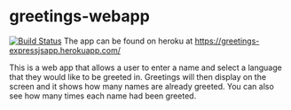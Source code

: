 # greetings-webapp
[![Build Status](https://app.travis-ci.com/MafoloEmmanuel/greetings-webapp.svg?branch=master)](https://app.travis-ci.com/MafoloEmmanuel/greetings-webapp)
 The app can be found on heroku at https://greetings-expressjsapp.herokuapp.com/

This is a web app that allows a user to enter a name and select a language that they would like to be greeted in. Greetings will then display on the screen and it shows how many names are already greeted.
You can also see how many times each name had been greeted.
